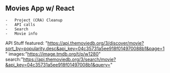 ## Movies App w/ React

    -   Project (CRA) Cleanup
    -   API calls
    -   Search
    -   Movie info

API Stuff
featured: "https://api.themoviedb.org/3/discover/movie?sort_by=popularity.desc&api_key=04c35731a5ee918f014970088b1&page=1"
images:"https://image.tmdb.org/t/p/w1280"
search:"https://api.themoviedb.org/3/search/movie?&api_key=04c35731a5ee918f01497008b1&query="
